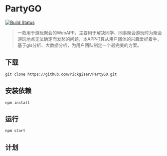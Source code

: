 # PartyGO
[![Build Status](https://travis-ci.org/rickgiser/PartyGO.svg?branch=master)](https://travis-ci.org/rickgiser/PartyGO)

> 一款用于游玩聚会的WebAPP。主要用于解决同学、同事聚会游玩时为聚会游玩地点无法确定而发愁的问题，本APP打算从用户团体的兴趣爱好着手，基于gis分析、大数据分析，为用户团队制定一个最完美的方案。

## 下载
```
git clone https://github.com/rickgiser/PartyGO.git
```

## 安装依赖
```
npm install
```

## 运行
```
npm start
```

## 计划


